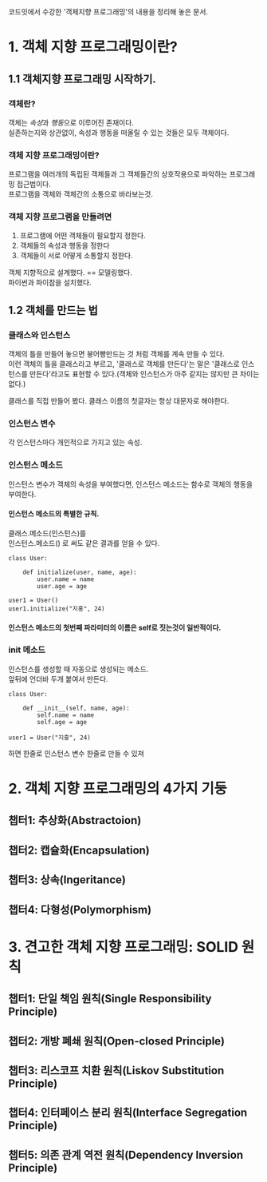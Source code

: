 코드잇에서 수강한 '객체지향 프로그래밍'의 내용을 정리해 놓은 문서. 

# 1. 객체 지향 프로그래밍이란?
## 1.1 객체지향 프로그래밍 시작하기.
### 객체란?  
객체는 *속성*과 *행동*으로 이루어진 존재이다.  
실존하는지와 상관없이, 속성과 행동을 떠올릴 수 있는 것들은 모두 객체이다.  

### 객체 지향 프로그래밍이란?  
프로그램을 여러개의 독립된 객체들과 그 객체들간의 상호작용으로 파악하는 프로그래밍 접근법이다.  
프로그램을 객체와 객체간의 소통으로 바라보는것.  

### 객체 지향 프로그램을 만들려면  
1. 프로그램에 어떤 객체들이 필요할지 정한다.
1. 객체들의 속성과 행동을 정한다
4. 객체들이 서로 어떻게 소통할지 정한다.

객체 지향적으로 설계했다. == 모델링했다.  
파이썬과 파이참을 설치했다.  

## 1.2 객체를 만드는 법
### 클래스와 인스턴스  
객체의 틀을 만들어 놓으면 붕어빵만드는 것 처럼 객체를 계속 만들 수 있다.  
이런 객체의 틀을 클래스라고 부르고, '클래스로 객체를 만든다'는 말은 '클래스로 인스턴스를 만든다'라고도 표현할 수 있다.(객체와 인스턴스가 아주 같지는 않지만 큰 차이는 없다.)  

클래스를 직접 만들어 봤다.
클래스 이름의 첫글자는 항상 대문자로 해야한다.  

### 인스턴스 변수  
각 인스턴스마다 개인적으로 가지고 있는 속성.  

### 인스턴스 메소드
인스턴스 변수가 객체의 속성을 부여했다면, 인스턴스 메소드는 함수로 객체의 행동을 부여한다.  

#### 인스턴스 메소드의 특별한 규칙.
클래스.메소드(인스턴스)를  
인스턴스.메소드() 로 써도 같은 결과를 얻을 수 있다.  

    class User:

        def initialize(user, name, age):
            user.name = name
            user.age = age
    
    user1 = User()
    user1.initialize("지홍", 24)

#### 인스턴스 메소드의 첫번째 파라미터의 이름은 self로 짓는것이 일반적이다.  

### __init__ 메소드  
인스턴스를 생성할 때 자동으로 생성되는 메소드.  
앞뒤에 언더바 두개 붙여서 만든다.  

    class User:
    
        def __init__(self, name, age):
            self.name = name
            self.age = age
    
    user1 = User("지홍", 24)
하면 한줄로 인스턴스 변수 한줄로 만들 수 있져  


# 2. 객체 지향 프로그래밍의 4가지 기둥
## 챕터1: 추상화(Abstractoion)
## 챕터2: 캡슐화(Encapsulation)
## 챕터3: 상속(Ingeritance)
## 챕터4: 다형성(Polymorphism)


# 3. 견고한 객체 지향 프로그래밍: SOLID 원칙
## 챕터1: 단일 책임 원칙(Single Responsibility Principle)
## 챕터2: 개방 폐쇄 원칙(Open-closed Principle)
## 챕터3: 리스코프 치환 원칙(Liskov Substitution Principle)
## 챕터4: 인터페이스 분리 원칙(Interface Segregation Principle)
## 챕터5: 의존 관계 역전 원칙(Dependency Inversion Principle)
